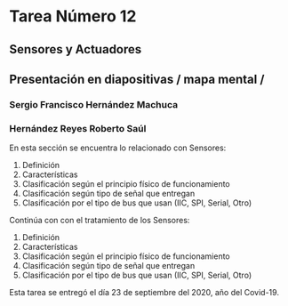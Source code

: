 # Tarea Número 12
## Sensores y Actuadores
## Presentación en diapositivas / mapa mental / 
### Sergio Francisco Hernández Machuca
### Hernández Reyes Roberto Saúl
En esta sección se encuentra lo relacionado con Sensores:
1. Definición
2. Características
3. Clasificación según el principio físico de funcionamiento
4. Clasificación según tipo de señal que entregan
5. Clasificación por el tipo de bus que usan (IIC, SPI, Serial, Otro)

Continúa con con el tratamiento de los Sensores:
1. Definición
2. Características
3. Clasificación según el principio físico de funcionamiento
4. Clasificación según tipo de señal que entregan
5. Clasificación por el tipo de bus que usan (IIC, SPI, Serial, Otro)

Esta tarea se entregó el día 23 de septiembre del 2020, año del Covid-19.
